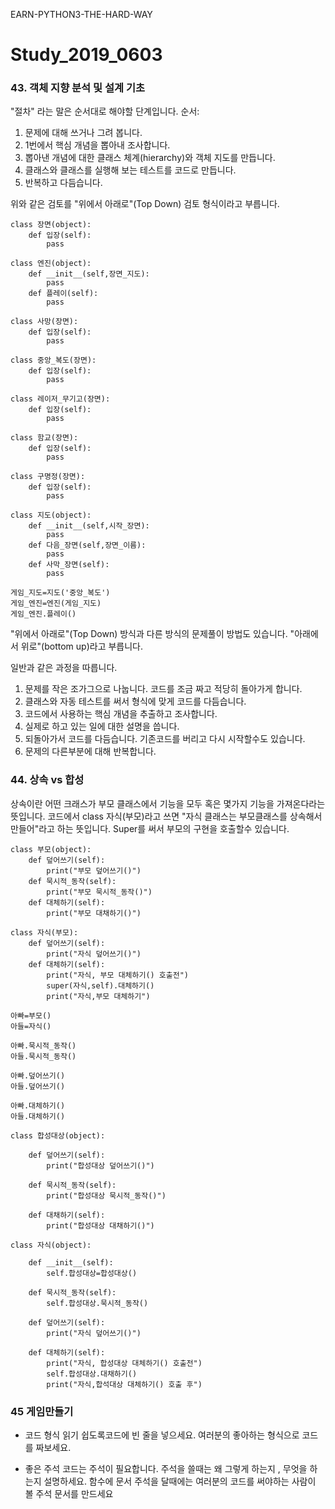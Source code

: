 EARN-PYTHON3-THE-HARD-WAY

# Study_2019_0603

### 43. 객체 지향 분석 및 설계 기초
"절차" 라는 말은 순서대로 해야할 단계입니다.
순서:
1. 문제에 대해 쓰거나 그려 봅니다.
2. 1번에서 핵심 개념을 뽑아내 조사합니다.
3. 뽑아낸 개념에 대한 클래스 체계(hierarchy)와 객체 지도를 만듭니다.
4. 클래스와 클래스를 실행해 보는 테스트를 코드로 만듭니다.
5. 반복하고 다듬습니다.

위와 같은 검토를 "위에서 아래로"(Top Down) 검토 형식이라고 부릅니다.

```
class 장면(object):
    def 입장(self):
        pass

class 엔진(object):
    def __init__(self,장면_지도):
        pass
    def 플레이(self):
        pass

class 사망(장면):
    def 입장(self):
        pass

class 중앙_복도(장면):
    def 입장(self):
        pass

class 레이저_무기고(장면):
    def 입장(self):
        pass

class 함교(장면):
    def 입장(self):
        pass

class 구명정(장면):
    def 입장(self):
        pass

class 지도(object):
    def __init__(self,시작_장면):
        pass
    def 다음_장면(self,장면_이름):
        pass
    def 사막_장면(self):
        pass

게임_지도=지도('중앙_복도')
게임_엔진=엔진(게임_지도)
게임_엔진.플레이()
```
"위에서 아래로"(Top Down) 방식과 다른 방식의 문제풀이 방법도 있습니다. "아래에서 위로"(bottom up)라고 부릅니다.

일반과 같은 과정을 따릅니다.
1. 문제를 작은 조가그으로 나눕니다. 코드를 조금 짜고 적당히 돌아가게 합니다.
2. 클래스와 자동 테스트를 써서 형식에 맞게 코드를 다듬습니다.
3. 코드에서 사용하는 핵심 개념을 추출하고 조사합니다.
4. 실제로 하고 있는 일에 대한 설명을 씁니다.
5. 되돌아가서 코드를 다듬습니다. 기존코드를 버리고 다시 시작할수도 있습니다.
6. 문제의 다른부분에 대해 반복합니다.

### 44. 상속 vs 합성

상속이란 어떤 크래스가 부모 클래스에서 기능을 모두 혹은 몇가지 기능을 가져온다라는 뜻입니다.
코드에서 class 자식(부모)라고 쓰면 "자식 클래스는 부모클래스를 상속해서 만들어"라고 하는 뜻입니다.
Super를 써서 부모의 구현을 호출할수 있습니다.

```
class 부모(object):
    def 덮어쓰기(self):
        print("부모 덮어쓰기()")
    def 묵시적_동작(self):
        print("부모 묵시적_동작()")
    def 대체하기(self):
        print("부모 대채하기()")

class 자식(부모):
    def 덮어쓰기(self):
        print("자식 덮어쓰기()")
    def 대체하기(self):
        print("자식, 부모 대체하기() 호출전")
        super(자식,self).대체하기()
        print("자식,부모 대체하기")

아빠=부모()
아들=자식()

아빠.묵시적_동작()
아들.묵시적_동작()

아빠.덮어쓰기()
아들.덮어쓰기()

아빠.대체하기()
아들.대체하기()
```


```
class 합성대상(object):

    def 덮어쓰기(self):
        print("합성대상 덮어쓰기()")

    def 묵시적_동작(self):
        print("합성대상 묵시적_동작()")

    def 대채하기(self):
        print("합성대상 대채하기()")

class 자식(object):

    def __init__(self):
        self.합성대상=합성대상()

    def 묵시적_동작(self):
        self.합성대상.묵시적_동작()

    def 덮어쓰기(self):
        print("자식 덮어쓰기()")

    def 대체하기(self):
        print("자식, 합성대상 대체하기() 호출전")
        self.합성대상.대채하기()
        print("자식,합석대상 대체하기() 호출 후")
```

### 45 게임만들기
- 코드 형식
읽기 쉽도록코드에 빈 줄을 넣으세요.
여러분의 좋아하는 형식으로 코드를 짜보세요.

- 좋은 주석
코드는 주석이 필요합니다.
주석을 쓸때는 왜 그렇게 하는지 , 무엇을 하는지 설명하세요.
함수에 문서 주석을 달때에는 여러분의 코드를 써야하는 사람이 볼 주석 문서를 만드세요
